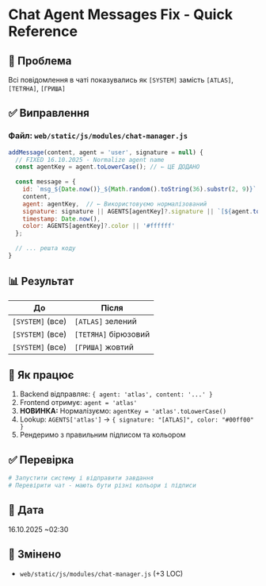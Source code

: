 # Chat Agent Messages Fix - Quick Reference

## 🎯 Проблема
Всі повідомлення в чаті показувались як `[SYSTEM]` замість `[ATLAS]`, `[ТЕТЯНА]`, `[ГРИША]`

## ✅ Виправлення

### Файл: `web/static/js/modules/chat-manager.js`

```javascript
addMessage(content, agent = 'user', signature = null) {
  // FIXED 16.10.2025 - Normalize agent name
  const agentKey = agent.toLowerCase(); // ← ЦЕ ДОДАНО
  
  const message = {
    id: `msg_${Date.now()}_${Math.random().toString(36).substr(2, 9)}`,
    content,
    agent: agentKey,  // ← Використовуємо нормалізований
    signature: signature || AGENTS[agentKey]?.signature || `[${agent.toUpperCase()}]`,
    timestamp: Date.now(),
    color: AGENTS[agentKey]?.color || '#ffffff'
  };
  
  // ... решта коду
}
```

## 📊 Результат

| До | Після |
|----|-------|
| `[SYSTEM]` (все) | `[ATLAS]` зелений |
| `[SYSTEM]` (все) | `[ТЕТЯНА]` бірюзовий |
| `[SYSTEM]` (все) | `[ГРИША]` жовтий |

## 🔧 Як працює

1. Backend відправляє: `{ agent: 'atlas', content: '...' }`
2. Frontend отримує: `agent = 'atlas'`
3. **НОВИНКА:** Нормалізуємо: `agentKey = 'atlas'.toLowerCase()`
4. Lookup: `AGENTS['atlas']` → `{ signature: "[ATLAS]", color: "#00ff00" }`
5. Рендеримо з правильним підписом та кольором

## ✅ Перевірка
```bash
# Запустити систему і відправити завдання
# Перевірити чат - мають бути різні кольори і підписи
```

## 📅 Дата
16.10.2025 ~02:30

## 📁 Змінено
- `web/static/js/modules/chat-manager.js` (+3 LOC)
